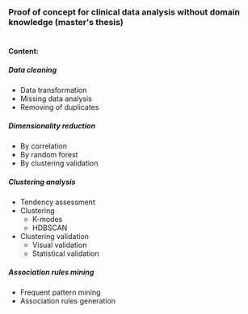 ### Proof of concept for clinical data analysis without domain knowledge (master's thesis)
#
#### Content:
##### Data cleaning
- Data transformation
- Missing data analysis
- Removing of duplicates
##### Dimensionality reduction
- By correlation
- By random forest
- By clustering validation
##### Clustering analysis
- Tendency assessment
- Clustering
    - K-modes
    - HDBSCAN
- Clustering validation
    - Visual validation
    - Statistical validation
##### Association rules mining
- Frequent pattern mining
- Association rules generation
